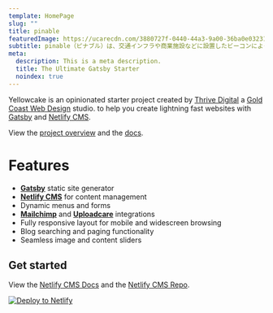 ```yaml
---
template: HomePage
slug: ""
title: pinable
featuredImage: https://ucarecdn.com/3880727f-0440-44a3-9a00-36ba0e032317/
subtitle: pinable（ピナブル）は、交通インフラや商業施設などに設置したビーコンによって取得する位置情報を活用し、ビーコン管理・SDK・DMP・広告配信（DSP連携）などのサービスを提供するトータルマーケティングプラットフォームです。
meta:
  description: This is a meta description.
  title: The Ultimate Gatsby Starter
  noindex: true
---
```


Yellowcake is an opinionated starter project created by [Thrive Digital](https://thriveweb.com.au/) a [Gold Coast Web Design](https://thriveweb.com.au/) studio. to help you create lightning fast websites with [Gatsby](https://gatsbyjs.org) and [Netlify CMS](https://netlifycms.org).

View the [project overview](https://thriveweb.com.au/the-lab/yellowcake-gatsby-react-js-starter-project/) and the [docs](https://github.com/thriveweb/yellowcake/blob/master/README.md).

# Features

- **[Gatsby](https://gatsbyjs.org)** static site generator
- **[Netlify CMS](https://github.com/netlify/netlify-cms)** for content management
- Dynamic menus and forms
- **[Mailchimp](http://mailchimp.com)** and **[Uploadcare](https://uploadcare.com)** integrations
- Fully responsive layout for mobile and widescreen browsing
- Blog searching and paging functionality
- Seamless image and content sliders

## Get started

View the [Netlify CMS Docs](https://www.netlifycms.org/docs/) and the [Netlify CMS Repo](https://github.com/netlify/netlify-cms).

[![Deploy to Netlify](https://www.netlify.com/img/deploy/button.svg)](https://app.netlify.com/start/deploy?repository=https://github.com/thriveweb/yellowcake&stack=cms)
